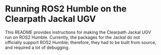 # Running ROS2 Humble on the Clearpath Jackal UGV
This README provides instructions for making the Clearpath Jackal UGV run on ROS2 Humble. Currently, the packages for the Jackal do not officially support ROS2 Humble; therefore, they had to be built from source, and required a lot of debugging.